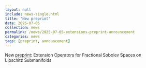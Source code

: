 ```yaml
---
layout: null
include: news-single.html
title: "New preprint"
date: 2025-07-05
collection: news
permalink: /news/2025-07-05-extensions-preprint-announcement
categories: news
tags: [preprint, announcement]
---
```


New [preprint](https://arxiv.org/abs/2507.04869): Extension Operators for Fractional Sobolev Spaces on Lipschitz Submanifolds
